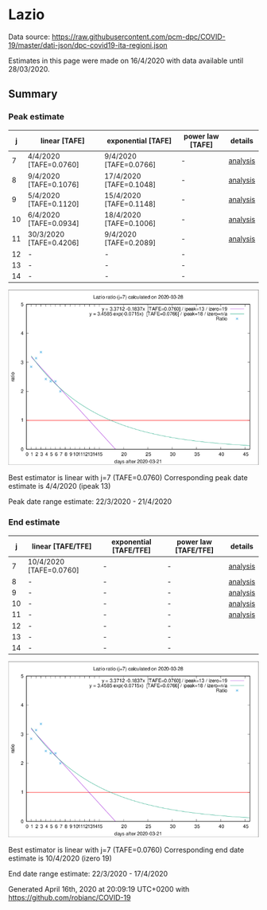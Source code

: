 # Lazio


Data source: https://raw.githubusercontent.com/pcm-dpc/COVID-19/master/dati-json/dpc-covid19-ita-regioni.json

Estimates in this page were made on 16/4/2020 with data available until 28/03/2020.


## Summary 

### Peak estimate 
|j|linear [TAFE]|exponential [TAFE]|power law [TAFE]|details|
|---|----|-----------|---------|-------|
|7|4/4/2020 [TAFE=0.0760]|9/4/2020 [TAFE=0.0766]|-|[analysis](COVID-19_lazio_j7_2020-03-28.md)|
|8|9/4/2020 [TAFE=0.1076]|17/4/2020 [TAFE=0.1048]|-|[analysis](COVID-19_lazio_j8_2020-03-28.md)|
|9|5/4/2020 [TAFE=0.1120]|15/4/2020 [TAFE=0.1148]|-|[analysis](COVID-19_lazio_j9_2020-03-28.md)|
|10|6/4/2020 [TAFE=0.0934]|18/4/2020 [TAFE=0.1006]|-|[analysis](COVID-19_lazio_j10_2020-03-28.md)|
|11|30/3/2020 [TAFE=0.4206]|9/4/2020 [TAFE=0.2089]|-|[analysis](COVID-19_lazio_j11_2020-03-28.md)|
|12|-|-|-||
|13|-|-|-||
|14|-|-|-||

![best peak estimate](COVID-19_lazio_j7_2020-03-28.png)

Best estimator is linear with j=7 (TAFE=0.0760)
Corresponding peak date estimate is 4/4/2020 (ipeak 13)


Peak date range estimate: 22/3/2020 - 21/4/2020

### End estimate 
|j|linear [TAFE/TFE]|exponential [TAFE/TFE]|power law [TAFE/TFE]|details|
|---|----|-----------|---------|-------|
|7|10/4/2020 [TAFE=0.0760]|-|-|[analysis](COVID-19_lazio_j7_2020-03-28.md)|
|8|-|-|-|[analysis](COVID-19_lazio_j8_2020-03-28.md)|
|9|-|-|-|[analysis](COVID-19_lazio_j9_2020-03-28.md)|
|10|-|-|-|[analysis](COVID-19_lazio_j10_2020-03-28.md)|
|11|-|-|-|[analysis](COVID-19_lazio_j11_2020-03-28.md)|
|12|-|-|-||
|13|-|-|-||
|14|-|-|-||

![best zero estimate](COVID-19_lazio_j7_2020-03-28.png)

Best estimator is linear with j=7 (TAFE=0.0760)
Corresponding end date estimate is 10/4/2020 (izero 19)


End date range estimate: 22/3/2020 - 17/4/2020

Generated April 16th, 2020 at 20:09:19 UTC+0200 with https://github.com/robianc/COVID-19
